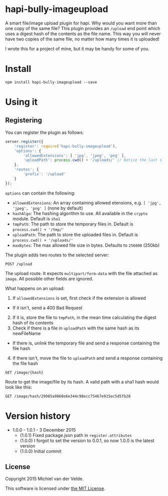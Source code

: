 
# hapi-bully-imageupload

A smart file/image upload plugin for hapi. Why would you want more than one copy of the same file? This plugin provides an `/upload` end point which uses a digest hash of the contents as the file name. This way you will never have two copies of the same file, no matter how many times it is uploaded!

I wrote this for a project of mine, but it may be handy for some of you.

# Install

```
npm install hapi-bully-imageupload --save
```

# Using it

## Registering

You can register the plugin as follows:

```js
server.register({
	'register': require('hapi-bully-imageupload'),
	'options': {
		'allowedExtensions': [ 'jpg', 'jpeg', 'png' ],
		'uploadPath': process.cwd() + '/uploads/' // Notice the last slash
	},
	'routes': {
		'prefix': '/upload'
	}
});
```

`options` can contain the following:
* `allowedExtensions`: An array containing allowed etensions, e.g. `[ 'jpg', 'jpeg', 'png' ]` (none by default)
* `hashAlgo`: The hashing algorithm to use. All available in the `crypto` module. Default is `sha1`
* `tmpPath`: The path to store the temporary files in. Default is `process.cwd() + '/tmp/'`
* `uploadPath`: The path to store the uploaded files in. Default is `process.cwd() + '/uploads/'`
* `maxBytes`: The max allowed file size in bytes. Defaults to `256000` (250kb)

The plugin adds two routes to the selected server:

`POST /upload`

The upload route. It expects `multipart/form-data` with the file attached as `image`. All possible other fields are ignored.

What happens on an upload:

1. If `allowedExtensions` is set, first check if the extension is allowed
  * If it isn't, send a 400 Bad Request
2. If it is, store the file to `tmpPath`, in the mean time calculating the digest hash of its contents
3. Check if there is a file in `uploadPath` with the same hash as its newFileName
 * If there is, unlink the temporary file and send a response containing the file hash
4. If there isn't, move the file to `uploadPath` and send a response containing the file hash

`GET /image/{hash}`

Route to get the image/file by its hash. A valid path with a sha1 hash would look like this:

```
GET /image/hash/29985a9860e6e344c98ecc75467e915ec5d5fb28
```

# Version history

* 1.0.0 - 1.0.1 - 3 December 2015
  * (1.0.1) Fixed package.json path in `register.attributes`
  * (1.0.0) I forgot to set the version to 0.0.1, so now 1.0.0 is the latest version
  * (1.0.0) Initial commit

## License

Copyright 2015 Michiel van der Velde.

This software is licensed under [the MIT License](LICENSE).
